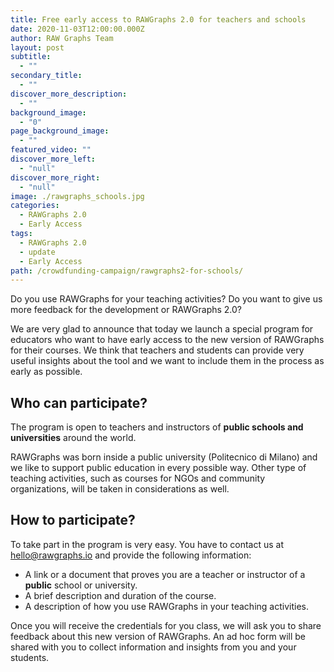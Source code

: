 ```yaml
---
title: Free early access to RAWGraphs 2.0 for teachers and schools
date: 2020-11-03T12:00:00.000Z
author: RAW Graphs Team
layout: post
subtitle:
  - ""
secondary_title:
  - ""
discover_more_description:
  - ""
background_image:
  - "0"
page_background_image:
  - ""
featured_video: ""
discover_more_left:
  - "null"
discover_more_right:
  - "null"
image: ./rawgraphs_schools.jpg
categories:
  - RAWGraphs 2.0
  - Early Access
tags:
  - RAWGraphs 2.0
  - update
  - Early Access
path: /crowdfunding-campaign/rawgraphs2-for-schools/
---
```


Do you use RAWGraphs for your teaching activities? Do you want to give us more feedback for the development or RAWGraphs 2.0?

We are very glad to announce that today we launch a special program for educators who want to have early access to the new version of RAWGraphs for their courses. We think that teachers and students can provide very useful insights about the tool and we want to include them in the process as early as possible.

## Who can participate?
The program is open to teachers and instructors of **public schools and universities** around the world.

RAWGraphs was born inside a public university (Politecnico di Milano) and we like to support public education in every possible way. Other type of teaching activities, such as courses for NGOs and community organizations, will be taken in considerations as well.

## How to participate?
To take part in the program is very easy. You have to contact us at [hello@rawgraphs.io](mailto:hello@rawgraphs.io) and provide the following information:
- A link or a document that proves you are a teacher or instructor of a **public** school or university.
- A brief description and duration of the course.
- A description of how you use RAWGraphs in your teaching activities.

Once you will receive the credentials for you class, we will ask you to share feedback about this new version of RAWGraphs. An ad hoc form will be shared with you to collect information and insights from you and your students.
